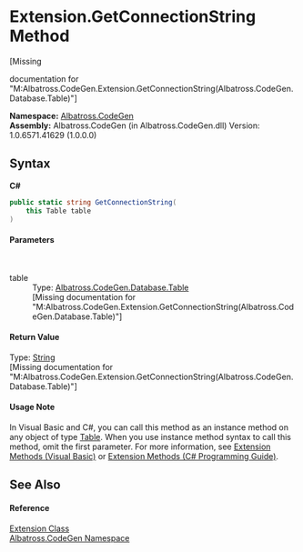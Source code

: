 # Extension.GetConnectionString Method 
 

\[Missing <summary> documentation for "M:Albatross.CodeGen.Extension.GetConnectionString(Albatross.CodeGen.Database.Table)"\]

**Namespace:**&nbsp;<a href="15cf6e12-be6a-9747-9980-acf9dcacbf1a">Albatross.CodeGen</a><br />**Assembly:**&nbsp;Albatross.CodeGen (in Albatross.CodeGen.dll) Version: 1.0.6571.41629 (1.0.0.0)

## Syntax

**C#**<br />
``` C#
public static string GetConnectionString(
	this Table table
)
```


#### Parameters
&nbsp;<dl><dt>table</dt><dd>Type: <a href="0d2330bf-20c5-309b-5bf2-76990277ba57">Albatross.CodeGen.Database.Table</a><br />\[Missing <param name="table"/> documentation for "M:Albatross.CodeGen.Extension.GetConnectionString(Albatross.CodeGen.Database.Table)"\]</dd></dl>

#### Return Value
Type: <a href="http://msdn2.microsoft.com/en-us/library/s1wwdcbf" target="_blank">String</a><br />\[Missing <returns> documentation for "M:Albatross.CodeGen.Extension.GetConnectionString(Albatross.CodeGen.Database.Table)"\]

#### Usage Note
In Visual Basic and C#, you can call this method as an instance method on any object of type <a href="0d2330bf-20c5-309b-5bf2-76990277ba57">Table</a>. When you use instance method syntax to call this method, omit the first parameter. For more information, see <a href="http://msdn.microsoft.com/en-us/library/bb384936.aspx">Extension Methods (Visual Basic)</a> or <a href="http://msdn.microsoft.com/en-us/library/bb383977.aspx">Extension Methods (C# Programming Guide)</a>.

## See Also


#### Reference
<a href="61b4916c-1734-8427-90ec-0f5aab982965">Extension Class</a><br /><a href="15cf6e12-be6a-9747-9980-acf9dcacbf1a">Albatross.CodeGen Namespace</a><br />